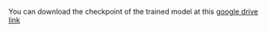 You can download the checkpoint of the trained model at this [google drive link](https://drive.google.com/drive/folders/1mUkjdMqFP2v3OFDpQAxtuu_dchhqKFzU?usp=sharing)
